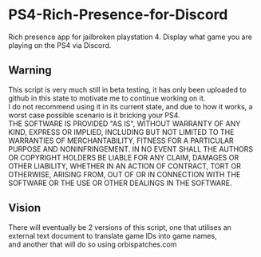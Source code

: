 # PS4-Rich-Presence-for-Discord
 Rich presence app for jailbroken playstation 4. Display what game you are playing on the PS4 via Discord.

## Warning
This script is very much still in beta testing, it has only been uploaded to github in this state to motivate me to continue working on it.  
I do not recommend using it in its current state, and due to how it works, a worst case possible scenario is it bricking your PS4.  
THE SOFTWARE IS PROVIDED "AS IS", WITHOUT WARRANTY OF ANY KIND, EXPRESS OR
IMPLIED, INCLUDING BUT NOT LIMITED TO THE WARRANTIES OF MERCHANTABILITY,
FITNESS FOR A PARTICULAR PURPOSE AND NONINFRINGEMENT. IN NO EVENT SHALL THE
AUTHORS OR COPYRIGHT HOLDERS BE LIABLE FOR ANY CLAIM, DAMAGES OR OTHER
LIABILITY, WHETHER IN AN ACTION OF CONTRACT, TORT OR OTHERWISE, ARISING FROM,
OUT OF OR IN CONNECTION WITH THE SOFTWARE OR THE USE OR OTHER DEALINGS IN THE
SOFTWARE.

## Vision
There will eventually be 2 versions of this script, one that utilises an external text document to translate game IDs into game names,  
and another that will do so using orbispatches.com
